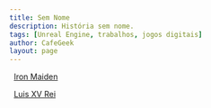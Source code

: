 ```yaml
---
title: Sem Nome
description: História sem nome.
tags: [Unreal Engine, trabalhos, jogos digitais]
author: CafeGeek
layout: page
---
```




&nbsp;&nbsp;[Iron Maiden](ironmaiden.html)


&nbsp;&nbsp;[Luis XV Rei](luis_rei.html)
